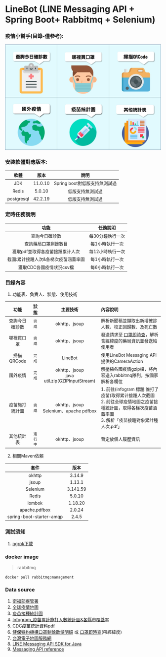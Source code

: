 # LineBot (LINE Messaging API + Spring Boot+ Rabbitmq + Selenium)
### 疫情小幫手(目錄-僅參考):
![目錄](https://github.com/chrisluo5311/LineBot/blob/master/src/main/resources/static/menufinal.jpg "line bot richmenu")

### 安裝軟體對應版本:
|  軟體  |  版本  |   說明   |
|:------:|:--------:|:------------:|
|  JDK  | 11.0.10   | Spring boot對低版支持無測試過 |
|  Redis  | 5.0.10   | 低版支持無測試過  |
|  postgresql  | 42.2.19  | 低版支持無測試過 |

### 定時任務說明

|  功能  |  任務說明  |
|:------:|:--------:|
|  查詢今日確診數   | 每30分鐘執行一次  |
|  查詢藥局口罩剩餘數目   | 每1小時執行一次  |
|  獲取pdf並取得各疫苗接踵累计人次   | 每12小時執行一次 |
|  截圖:累计接踵人次&各梯次疫苗涵蓋率圖  | 每1小時執行一次 |
|  獲取CDC各國疫情狀況csv檔  | 每6小時執行一次 |

### 目錄內容 
1. 功能表、負責人、狀態、使用技術 

|  功能  | 狀態 | 主要技術 | 內容說明 |
|:------:|:------------:|:------------:| :----------|
|  查詢今日確診數  | `完成` | okhttp、jsoup | 解析新聞稿並擷取出新增確診人數、校正回歸數、及死亡數  |
|  哪裡買口罩  | `完成` | okhttp、jsoup | 發送請求至 [口罩即時查](https://wenyo.github.io/maskmap/ "口罩即時查")，解析含經緯度的藥局資訊並發送給使用者  |
|  掃描QRCode  | `完成` | LineBot | 使用LineBot Messaging API提供的CameraAction  |
|  國外疫情  | `完成` | okhttp、jsoup<br>java util.zip(GZIPInputStream) |  解壓縮各國疫情gzip檔，將內容送入rabbitmq隊列，按國家解析各欄位  |
|  疫苗施打統計圖  | `完成` | okhttp、jsoup<br>Selenium、apache pdfbox |  1. 前往(infogram 標題:誰打了疫苗)取得累计接踵人次截圖<br> 2. 前往全球疫情地圖之疫苗接種統計圖，取得各梯次疫苗涵蓋率圖<br> 3. 解析「疫苗接踵對象累計種人次.pdf」 |
|  其他統計表  | `進行中` | okhttp、jsoup | 暫定放個人履歷資訊 |

2. 相關Maven依賴 

|  套件  |  版本  |
|:------:|:--------:|
|  okhttp  | 3.14.9 |
|  jsoup  | 1.13.1 |  
| Selenium | 3.141.59 |  
|  Redis  | 5.0.10 |  
|  lombok  | 1.18.20 |  
|  apache.pdfbox  | 2.0.24 |  
|  spring-boot-starter-amqp  | 2.4.5 |

### 測試須知
1. [ngrok下載](https://ngrok.com/download "ngrok")

### docker image
> rabbitmq
```
docker pull rabbitmq:management
```

### Data source
1. [衛福部疾管署](https://www.cdc.gov.tw/ "link") 
2. [全球疫情地圖](https://covid-19.nchc.org.tw/dt_owl.php?dt_name=3 "全球疫情地圖")
3. [疫苗接種統計圖](https://covid-19.nchc.org.tw/dt_002-csse_covid_19_daily_reports_vaccine_city2.php "疫苗接種統計圖")
4. [Infogram_疫苗累計施打人數統計圖&各縣市覆蓋率](https://infogram.com/f25f5a66-bd5e-4272-b4b4-be1258a276a8 "疫苗統計圖")
5. [CDC疫苗統計資料pdf](https://www.cdc.gov.tw/Category/Page/9jFXNbCe-sFK9EImRRi2Og "疫苗統計pdf")
6. [健保特約機構口罩剩餘數量明細](https://data.gov.tw/dataset/116285 "口罩link") 或 [口罩即時查](https://wenyo.github.io/maskmap/ "口罩即時查")(帶經緯度)
7. [台灣電子地圖服務網](https://www.map.com.tw/ "台灣電子地圖服務網")
8. [LINE Messaging API SDK for Java](https://github.com/line/line-bot-sdk-java "LineBot API SDK")
9. [Messaging API reference](https://developers.line.biz/en/reference/messaging-api/ "LineBot API 文件")

